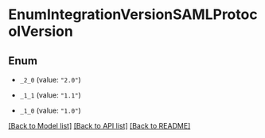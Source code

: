 # EnumIntegrationVersionSAMLProtocolVersion

## Enum


* `_2_0` (value: `"2.0"`)

* `_1_1` (value: `"1.1"`)

* `_1_0` (value: `"1.0"`)


[[Back to Model list]](../README.md#documentation-for-models) [[Back to API list]](../README.md#documentation-for-api-endpoints) [[Back to README]](../README.md)


